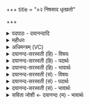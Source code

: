 +++
title = "०२ निषसाद धृतव्रतो"

+++
<details><summary>पदपाठः - दयानन्दादि</summary>

नि। स॒सा॒द॒। धृ॒तव्र॑त॒ इति॑ धृ॒तऽव्र॑तः। वरु॑णः। प॒स्त्या᳕सु। आ। साम्रा॑ज्या॒येति॒ साम्ऽरा॑ज्याय। सु॒क्रतु॒रिति॑ सु॒ऽक्रतुः॑। मृ॒त्योः। पा॒हि॒। वि॒द्योत्। पा॒हि॒। २।
</details>

<details><summary>महीधरः</summary>

म० तस्मिन्नास्ते यजमानो निषसादेति' (का० १९ । ४।९) । यजमानः कृष्णाजिने उपविशेत् । व्याख्याता (अ० १० क. २७) । 'पादयो रुक्ममुपन्यस्यति राजतᳪं᳭ सव्ये मृत्योरिति सौवर्णᳪं᳭ शिरस्येके विद्योदिति' ( का० १९ । ४।१०-११)। आसन्द्युपविष्टयजमानस्य पादयोरधो रुक्मौ मण्डलाकारौ भूषणविशेषौ न्यस्यति राजतं सव्ये मृत्योरिति मन्त्रेण सौवर्णं दधे विद्योदिति सौवर्णं रुक्मं शिरसीत्येके ऊचुरिति सूत्रार्थः । रुक्मदेवत्ये यजुषी दैव्यौ बृहत्यौ । हे रुक्म, मृत्योः अकालमरणान्मां पाहि रक्ष । हे सौवर्ण रुक्म विद्योत् विद्योतत इति विद्योत् । विच्प्रत्यये गुणः । विद्युत्पाताद्रक्षेत्यर्थः ॥२॥  
तृतीया।
</details>

<details><summary>अधिमन्त्रम् (VC)</summary>

- सभेशो देवता
- प्रजापतिर्ऋषिः
- भुरिगुष्णिक्
- ऋषभः
</details>

<details><summary>दयानन्द-सरस्वती (हि) - विषयः</summary>

फिर उसी विषय को अगले मन्त्र में कहा है ॥
</details>

<details><summary>दयानन्द-सरस्वती (हि) - पदार्थः</summary>

पदार्थान्वयभाषाः -  हे सभापति ! आप (सुक्रतुः) उत्तम बुद्धि और कर्मयुक्त (धृतव्रतः) सत्य का धारण करनेहारे (वरुणः) उत्तम स्वभावयुक्त होते हुए (साम्राज्याय) भूगोल मे चक्रवर्त्ती राज्य करने के लिये (पस्त्यासु) न्यायघरों में (आ, नि, षसाद) निरन्तर स्थित हूजिये तथा हम वीरों की (मृत्योः) मृत्यु से (पाहि) रक्षा कीजिये और (विद्योत्) प्रकाशमान अग्नि अस्त्रादि से (पाहि) रक्षा कीजिये ॥२ ॥
</details>

<details><summary>दयानन्द-सरस्वती (हि) - भावार्थः</summary>

भावार्थभाषाः -  जो धर्मयुक्त गुण-कर्म-स्वभाववाला न्यायाधीश सभापति होवे, सो चक्रवर्त्ती राज्य और प्रजा की रक्षा करने को समर्थ होता है, अन्य नहीं ॥२ ॥
</details>

<details><summary>दयानन्द-सरस्वती (सं) - विषयः</summary>

पुनस्तमेव विषयमाह ॥
</details>

<details><summary>दयानन्द-सरस्वती (सं) - पदार्थः</summary>

पदार्थान्वयभाषाः -  हे सभेश ! भवान् सुक्रतुर्धृतव्रतो वरुणः सन् साम्राज्याय पस्त्यास्वा निषसाद। अस्मान् वीरान् मृत्योः पाहि विद्योत् पाहि ॥२ ॥
</details>

<details><summary>दयानन्द-सरस्वती (सं) - भावार्थः</summary>

भावार्थभाषाः -  यो धर्म्यगुणकर्मस्वभावो न्यायाधीशः सभेशो भवेत्, स चक्रवर्त्तिराज्यं कर्त्तुं प्रजाश्च रक्षितुं शक्नोति, नेतरः ॥२ ॥
</details>

<details><summary>सविता जोशी ← दयानन्दः (म) - भावार्थः</summary>

भावार्थभाषाः -  धार्मिक गुण, कर्म, स्वभावाचा असा जो न्यायी राजा असतो तो प्रजेचे रक्षण करण्यास समर्थ असतो, अन्य नव्हे.
</details>
